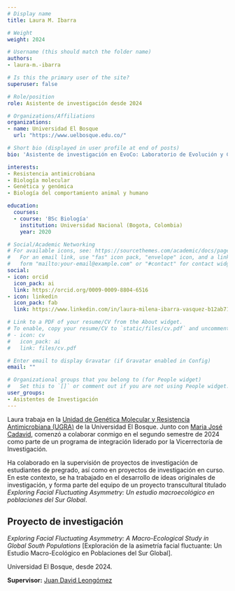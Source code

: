 ```yaml
---
# Display name
title: Laura M. Ibarra

# Weight
weight: 2024

# Username (this should match the folder name)
authors:
- laura-m.-ibarra

# Is this the primary user of the site?
superuser: false

# Role/position
role: Asistente de investigación desde 2024

# Organizations/Affiliations
organizations:
- name: Universidad El Bosque
  url: "https://www.uelbosque.edu.co/"

# Short bio (displayed in user profile at end of posts)
bio: 'Asistente de investigación en EvoCo: Laboratorio de Evolución y Comportamiento Humano desde 2024.'

interests:
- Resistencia antimicrobiana
- Biología molecular
- Genética y genómica 
- Biología del comportamiento animal y humano

education:
  courses:
  - course: 'BSc Biología'
    institution: Universidad Nacional (Bogota, Colombia)
    year: 2020

# Social/Academic Networking
# For available icons, see: https://sourcethemes.com/academic/docs/page-builder/#icons
#   For an email link, use "fas" icon pack, "envelope" icon, and a link in the
#   form "mailto:your-email@example.com" or "#contact" for contact widget.
social:
- icon: orcid
  icon_pack: ai
  link: https://orcid.org/0009-0009-8804-6516
- icon: linkedin
  icon_pack: fab
  link: https://www.linkedin.com/in/laura-milena-ibarra-vasquez-b12ab7158/

# Link to a PDF of your resume/CV from the About widget.
# To enable, copy your resume/CV to `static/files/cv.pdf` and uncomment the lines below.
# - icon: cv
#   icon_pack: ai
#   link: files/cv.pdf

# Enter email to display Gravatar (if Gravatar enabled in Config)
email: ""

# Organizational groups that you belong to (for People widget)
#   Set this to `[]` or comment out if you are not using People widget.
user_groups:
- Asistentes de Investigación
---
```


Laura trabaja en la [Unidad de Genética Molecular y Resistencia Antimicrobiana (UGRA)](https://investigaciones.unbosque.edu.co/ugra) de la Universidad El Bosque. Junto con [Maria José Cadavid](/es/author/maria-jose-cadavid/), comenzó a colaborar conmigo en el segundo semestre de 2024 como parte de un programa de integración liderado por la Vicerrectoría de Investigación.

Ha colaborado en la supervisión de proyectos de investigación de estudiantes de pregrado, así como en proyectos de investigación en curso. En este contexto, se ha trabajado en el desarrollo de ideas originales de investigación, y forma parte del equipo de un proyecto transcultural titulado *Exploring Facial Fluctuating Asymmetry: Un estudio macroecológico en poblaciones del Sur Global*.

## Proyecto de investigación  

*Exploring Facial Fluctuating Asymmetry: A Macro-Ecological Study in Global South Populations* [Exploración de la asimetría facial fluctuante: Un Estudio Macro-Ecológico en Poblaciones del Sur Global]. 

Universidad El Bosque, desde 2024.

**Supervisor:** [Juan David Leongómez](/es/#about)
